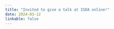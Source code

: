 ```yaml
---
title: "Invited to give a talk at ISDA online!"
date: 2024-03-12
linkable: false
---
```

<!-- Your news content here... -->